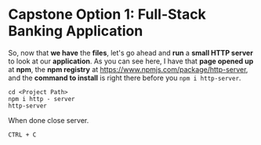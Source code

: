 # Capstone Option 1: Full-Stack Banking Application

So, now that **we have** the **files**, let's go ahead and **run** a **small HTTP server** to look at our **application**. As you can see here, I have that **page opened up** at **npm**, the **npm registry** at https://www.npmjs.com/package/http-server, and the **command to install** is right there before you `npm i http-server`.

```shell
cd <Project Path>
npm i http - server
http-server
```
When done close server.

```shell
CTRL + C
```
